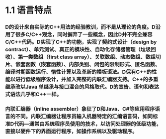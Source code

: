 # 1.1 语言特点
### D的设计来自实际的C++用法的经验教训，而不是从理论的角度。D沿用了很多C/C++观念，同时摒弃了一些概念，因此D并不完全兼容C/C++代码。D实现了C++的功能，实现了契约式设计（design by contract）、单元测试、真正的模块性、自动化存储器管理（垃圾回收）、第一类数组（first class array）、关联数组、动态数组、数组切片、嵌套函数（嵌套函数）、内部类别、闭包的限制形式、匿名函数、编译时期函数运行、惰性计算以及革新的模板语法。D保有C++的性能以进行低级程序设计，并加入完整的内联汇编器支持。C++的多重继承改以Java 单继承与接口混合的风格取代。D的宣告、语句和表达式语法几乎和C++一样。

### 内联汇编器（inline assembler）象征了D和Java、C#等应用程序语言的不同。内联汇编器让程序员输入机器特定的汇编语言码，如同标准D代码—通常由系统程序员使用的技术，以访问处理器的低级功能，直接以硬件下的界面运行程序，如操作系统以及驱动程序。
